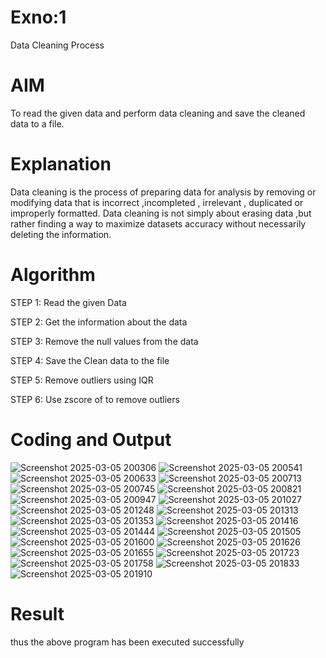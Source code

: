 # Exno:1
Data Cleaning Process

# AIM
To read the given data and perform data cleaning and save the cleaned data to a file.

# Explanation
Data cleaning is the process of preparing data for analysis by removing or modifying data that is incorrect ,incompleted , irrelevant , duplicated or improperly formatted. Data cleaning is not simply about erasing data ,but rather finding a way to maximize datasets accuracy without necessarily deleting the information.

# Algorithm
STEP 1: Read the given Data

STEP 2: Get the information about the data

STEP 3: Remove the null values from the data

STEP 4: Save the Clean data to the file

STEP 5: Remove outliers using IQR

STEP 6: Use zscore of to remove outliers

# Coding and Output
 ![Screenshot 2025-03-05 200306](https://github.com/user-attachments/assets/6252fef1-9bce-4a0e-a6c7-11110b7106b1)
![Screenshot 2025-03-05 200541](https://github.com/user-attachments/assets/19d76b92-1f8c-477b-8b60-2016dfdc2896)
![Screenshot 2025-03-05 200633](https://github.com/user-attachments/assets/2d9990a7-b4d0-4390-bba3-03e0093ad9c0)
![Screenshot 2025-03-05 200713](https://github.com/user-attachments/assets/25044efc-2e76-4ce0-a65b-8d2b6657f48b)
![Screenshot 2025-03-05 200745](https://github.com/user-attachments/assets/775882a2-5fa4-4e67-a9e2-1565550caf09)
![Screenshot 2025-03-05 200821](https://github.com/user-attachments/assets/e027c4a9-5375-43a4-ae40-553887d81056)
![Screenshot 2025-03-05 200947](https://github.com/user-attachments/assets/5bbb992d-96a5-4e89-9a03-9b26eb0bf001)
![Screenshot 2025-03-05 201027](https://github.com/user-attachments/assets/fa6bfa87-0349-46fe-b62a-91ecbffbb245)
![Screenshot 2025-03-05 201248](https://github.com/user-attachments/assets/3c0ce181-ad25-44a7-82ab-505d6d83ec25)
![Screenshot 2025-03-05 201313](https://github.com/user-attachments/assets/25d025a1-d274-48bd-8c37-99610e1ec1d6)
![Screenshot 2025-03-05 201353](https://github.com/user-attachments/assets/014ce87a-34a5-4cfc-9f05-1bfd465ce3bd)
![Screenshot 2025-03-05 201416](https://github.com/user-attachments/assets/448314ae-fe52-4336-a563-47a7d8ac5d60)
![Screenshot 2025-03-05 201444](https://github.com/user-attachments/assets/f08cbd97-24b7-4841-bbcd-e3908be854c3)
![Screenshot 2025-03-05 201505](https://github.com/user-attachments/assets/7245c020-c0d0-4d4b-8925-feab9b4dce7d)
![Screenshot 2025-03-05 201600](https://github.com/user-attachments/assets/33f941c2-ccb6-4a83-b56e-8e7222bd621e)
![Screenshot 2025-03-05 201626](https://github.com/user-attachments/assets/a903fef9-c148-4e79-8dfc-d32854323977)
![Screenshot 2025-03-05 201655](https://github.com/user-attachments/assets/fb573098-4a38-4f79-a856-1473660915cc)
![Screenshot 2025-03-05 201723](https://github.com/user-attachments/assets/bc4a0631-e07a-4ef4-9522-927fe3f91d82)
![Screenshot 2025-03-05 201758](https://github.com/user-attachments/assets/ac46d13a-5315-42cf-a03e-b1ea8b343ba9)
![Screenshot 2025-03-05 201833](https://github.com/user-attachments/assets/3c947e86-b910-4a37-99af-f0c03ff50d70)
![Screenshot 2025-03-05 201910](https://github.com/user-attachments/assets/6304d375-4f06-49f5-b937-2b97074a1260)

# Result
thus the above program has been executed successfully
